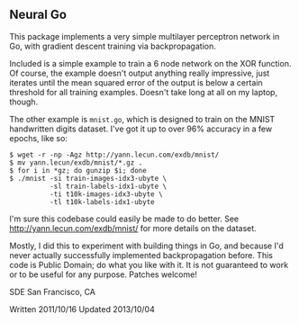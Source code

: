 Neural Go
---------

This package implements a very simple multilayer perceptron network in Go, with
gradient descent training via backpropagation.

Included is a simple example to train a 6 node network on the XOR function. Of
course, the example doesn't output anything really impressive, just iterates
until the mean squared error of the output is below a certain threshold for all
training examples. Doesn't take long at all on my laptop, though.

The other example is `mnist.go`, which is designed to train on the MNIST
handwritten digits dataset. I've got it up to over 96% accuracy in a few
epochs, like so:

```
$ wget -r -np -Agz http://yann.lecun.com/exdb/mnist/
$ mv yann.lecun/exdb/mnist/*.gz .
$ for i in *gz; do gunzip $i; done
$ ./mnist -si train-images-idx3-ubyte \
          -sl train-labels-idx1-ubyte \
          -ti t10k-images-idx3-ubyte \
          -tl t10k-labels-idx1-ubyte
```

I'm sure this codebase could easily be made to do better. See
http://yann.lecun.com/exdb/mnist/ for more details on the dataset.

Mostly, I did this to experiment with building things in Go, and because I'd
never actually successfully implemented backpropagation before. This code is
Public Domain; do what you like with it. It is not guaranteed to work or to be
useful for any purpose. Patches welcome!

SDE
San Francisco, CA

Written 2011/10/16
Updated 2013/10/04

